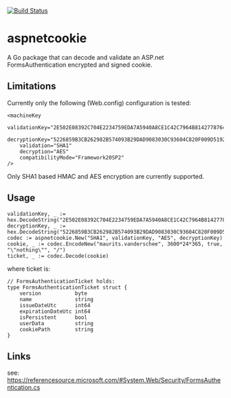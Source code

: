 [![Build Status](https://travis-ci.org/mevdschee/aspnetcookie.svg)](https://travis-ci.org/mevdschee/aspnetcookie)

# aspnetcookie

A Go package that can decode and validate an ASP.net FormsAuthentication encrypted and signed cookie.

## Limitations

Currently only the following (Web.config) configuration is tested:

```
<machineKey
    validationKey="2E502E08392C704E2234759EDA7A5940A8CE1C42C7964B8142778764CF0006C2"
    decryptionKey="5226859B3CB262982B574093B29DAD9083030C93604C820F009D5192BDEC31F2"
    validation="SHA1"
    decryption="AES"
    compatibilityMode="Framework20SP2"
/>
```

Only SHA1 based HMAC and AES encryption are currently supported.

## Usage

```
validationKey, _ := hex.DecodeString("2E502E08392C704E2234759EDA7A5940A8CE1C42C7964B8142778764CF0006C2")
decryptionKey, _ := hex.DecodeString("5226859B3CB262982B574093B29DAD9083030C93604C820F009D5192BDEC31F2")
codec := aspnetcookie.New("SHA1", validationKey, "AES", decryptionKey)
cookie, _ := codec.EncodeNew("maurits.vanderschee", 3600*24*365, true, "\"nothing\"", "/")
ticket, _ := codec.Decode(cookie)
```	

where ticket is:

```
// FormsAuthenticationTicket holds:
type FormsAuthenticationTicket struct {
	version           byte
	name              string
	issueDateUtc      int64
	expirationDateUtc int64
	isPersistent      bool
	userData          string
	cookiePath        string
}
```

## Links

see: https://referencesource.microsoft.com/#System.Web/Security/FormsAuthentication.cs
